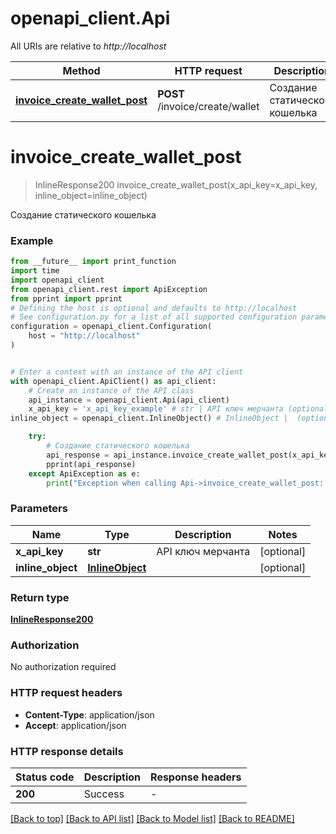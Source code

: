 # openapi_client.Api

All URIs are relative to *http://localhost*

Method | HTTP request | Description
------------- | ------------- | -------------
[**invoice_create_wallet_post**](Api.md#invoice_create_wallet_post) | **POST** /invoice/create/wallet | Создание статического кошелька


# **invoice_create_wallet_post**
> InlineResponse200 invoice_create_wallet_post(x_api_key=x_api_key, inline_object=inline_object)

Создание статического кошелька

### Example

```python
from __future__ import print_function
import time
import openapi_client
from openapi_client.rest import ApiException
from pprint import pprint
# Defining the host is optional and defaults to http://localhost
# See configuration.py for a list of all supported configuration parameters.
configuration = openapi_client.Configuration(
    host = "http://localhost"
)


# Enter a context with an instance of the API client
with openapi_client.ApiClient() as api_client:
    # Create an instance of the API class
    api_instance = openapi_client.Api(api_client)
    x_api_key = 'x_api_key_example' # str | API ключ мерчанта (optional)
inline_object = openapi_client.InlineObject() # InlineObject |  (optional)

    try:
        # Создание статического кошелька
        api_response = api_instance.invoice_create_wallet_post(x_api_key=x_api_key, inline_object=inline_object)
        pprint(api_response)
    except ApiException as e:
        print("Exception when calling Api->invoice_create_wallet_post: %s\n" % e)
```

### Parameters

Name | Type | Description  | Notes
------------- | ------------- | ------------- | -------------
 **x_api_key** | **str**| API ключ мерчанта | [optional] 
 **inline_object** | [**InlineObject**](InlineObject.md)|  | [optional] 

### Return type

[**InlineResponse200**](InlineResponse200.md)

### Authorization

No authorization required

### HTTP request headers

 - **Content-Type**: application/json
 - **Accept**: application/json

### HTTP response details
| Status code | Description | Response headers |
|-------------|-------------|------------------|
**200** | Success |  -  |

[[Back to top]](#) [[Back to API list]](../README.md#documentation-for-api-endpoints) [[Back to Model list]](../README.md#documentation-for-models) [[Back to README]](../README.md)

